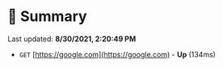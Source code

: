 # 📖 Summary
Last updated: **8/30/2021, 2:20:49 PM**

- `GET` [https://google.com](https://google.com) - **Up** (134ms)
